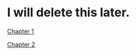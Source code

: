 # I will delete this later.

[Chapter 1](https://psych2math.github.io/test/chapter1)

[Chapter 2](https://psych2math.github.io/test/chapter2)
